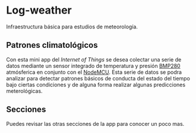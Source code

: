# Log-weather ##
Infraestructura básica para estudios de meteorología.
## Patrones climatológicos ##
Con esta mini app del *Internet of Things* se desea colectar una serie de datos mediante un sensor integrado de temperatura y presión [BMP280](https://www.bosch-sensortec.com/products/environmental-sensors/pressure-sensors/pressure-sensors-bmp280-1.html) atmósferica en conjunto con el [NodeMCU](https://www.prometec.net/nodemcu-arduino-ide/).
Esta serie de datos se podra analizar para detectar patrones básicos de conducta del estado del tiempo bajo ciertas condiciones y de alguna forma realizar algunas predicciones meterológicas.
## Secciones ##
Puedes revisar las otras secciones de la app para conocer un poco mas.